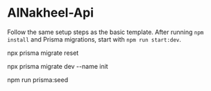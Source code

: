 # AlNakheel-Api
Follow the same setup steps as the basic template. After running `npm install` and Prisma migrations, start with `npm run start:dev`.



npx prisma migrate reset

npx prisma migrate dev --name init

npm run prisma:seed